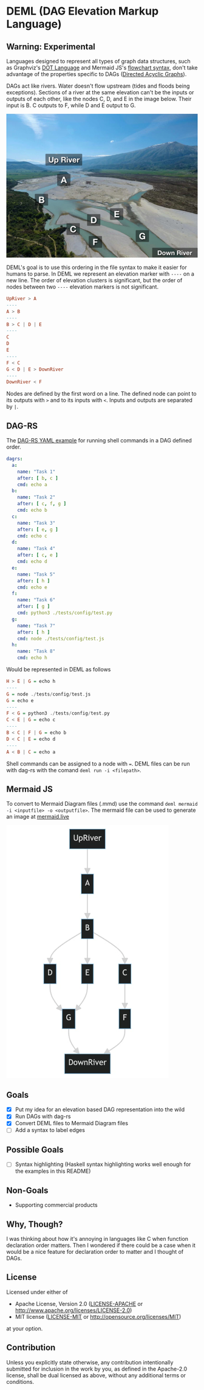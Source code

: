 # DEML (DAG Elevation Markup Language)
## Warning: Experimental

Languages designed to represent all types of graph data structures, such as Graphviz's [DOT Language](https://graphviz.org/doc/info/lang.html) and Mermaid JS's [flowchart syntax](https://mermaid.js.org/syntax/flowchart.html), don't take advantage of the properties specific to DAGs ([Directed Acyclic Graphs](https://en.wikipedia.org/wiki/Directed_acyclic_graph)).

DAGs act like rivers. Water doesn't flow upstream (tides and floods being exceptions). Sections of a river at the same elevation can't be the inputs or outputs of each other, like the nodes C, D, and E in the image below. Their input is B. C outputs to F, while D and E output to G.


![Photo of a river to illustrate how DAGs operate](assets/river-example.jpg)

DEML's goal is to use this ordering in the file syntax to make it easier for humans to parse. In DEML we represent an elevation marker with `----` on a new line. The order of elevation clusters is significant, but the order of nodes between two `----` elevation markers is not significant.

```Haskell
UpRiver > A
----
A > B
----
B > C | D | E
----
C
D
E
----
F < C
G < D | E > DownRiver
----
DownRiver < F
```

Nodes are defined by the first word on a line. The defined node can point to its outputs with `>` and to its inputs with `<`. Inputs and outputs are separated by `|`. 

## DAG-RS

The [DAG-RS YAML example](https://github.com/open-rust-initiative/dagrs#yaml-configuration-file) for running shell commands in a DAG defined order.
```YAML
dagrs:
  a:
    name: "Task 1"
    after: [ b, c ]
    cmd: echo a
  b:
    name: "Task 2"
    after: [ c, f, g ]
    cmd: echo b
  c:
    name: "Task 3"
    after: [ e, g ]
    cmd: echo c
  d:
    name: "Task 4"
    after: [ c, e ]
    cmd: echo d
  e:
    name: "Task 5"
    after: [ h ]
    cmd: echo e
  f:
    name: "Task 6"
    after: [ g ]
    cmd: python3 ./tests/config/test.py
  g:
    name: "Task 7"
    after: [ h ]
    cmd: node ./tests/config/test.js
  h:
    name: "Task 8"
    cmd: echo h
```

 Would be represented in DEML as follows

```Haskell
H > E | G = echo h
----
G = node ./tests/config/test.js
G = echo e
----
F < G = python3 ./tests/config/test.py
C < E | G = echo c
----
B < C | F | G = echo b
D < C | E = echo d
----
A < B | C = echo a
```

Shell commands can be assigned to a node with `=`. DEML files can be run with dag-rs with the comand `deml run -i <filepath>`.

## Mermaid JS

To convert to Mermaid Diagram files (.mmd) use the command `deml mermaid -i <inputfile> -o <outputfile>`. The mermaid file can be used to generate an image at [mermaid.live](https://mermaid.live/)

![mermaid js flowchart image of the river DAG](assets/river-mermaid-diagram.jpg)

## Goals

- [x] Put my idea for an elevation based DAG representation into the wild
- [x] Run DAGs with dag-rs
- [x] Convert DEML files to Mermaid Diagram files 
- [ ] Add a syntax to label edges

## Possible Goals
- [ ] Syntax highlighting (Haskell syntax highlighting works well enough for the examples in this README)

## Non-Goals

- Supporting commercial products

## Why, Though?

I was thinking about how it's annoying in languages like C when function declaration order matters. Then I wondered if there could be a case when it would be a nice feature for declaration order to matter and I thought of DAGs.

## License

Licensed under either of

 * Apache License, Version 2.0
   ([LICENSE-APACHE](LICENSE-APACHE) or http://www.apache.org/licenses/LICENSE-2.0)
 * MIT license
   ([LICENSE-MIT](LICENSE-MIT) or http://opensource.org/licenses/MIT)

at your option.

## Contribution

Unless you explicitly state otherwise, any contribution intentionally submitted
for inclusion in the work by you, as defined in the Apache-2.0 license, shall be
dual licensed as above, without any additional terms or conditions.
